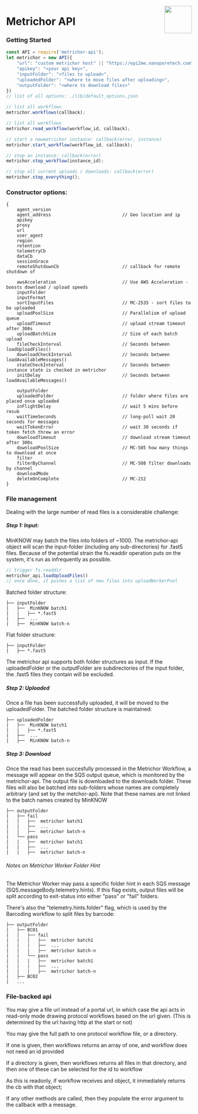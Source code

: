 <a href="http://metrichor.com"><img src="https://metrichor.com/gfx/logo_print.png" height="74" align="right"></a>

# Metrichor API

### Getting Started
```js
const API = require('metrichor-api');
let metrichor = new API({
    "url": "custom metrichor host" || "https://epi2me.nanoporetech.com",
    "apikey": "<your api key>",
    "inputFolder": "<files to upload>",
    "uploadedFolder": "<where to move files after uploading>",
    "outputFolder": "<where to download files>"
})
// list of all options: ./lib/default_options.json

// list all workflows
metrichor.workflows(callback);

// list all workflows
metrichor.read_workflow(workflow_id, callback);

// start a newmetrichor instance: callback(error, instance)
metrichor.start_workflow(workflow_id, callback);

// stop an instance: callback(error)
metrichor.stop_workflow(instance_id);

// stop all current uploads / downloads: callback(error)
metrichor.stop_everything();
```
### Constructor options:

```
{
    agent_version
    agent_address                           // Geo location and ip
    apikey
    proxy
    url
    user_agent
    region
    retention
    telemetryCb
    dataCb
    sessionGrace
    remoteShutdownCb                        // callback for remote shutdown of

    awsAcceleration                         // Use AWS Acceleration - boosts download / upload speeds
    inputFolder
    inputFormat
    sortInputFiles                          // MC-2535 - sort files to be uploaded
    uploadPoolSize                          // Parallelism of upload queue
    uploadTimeout                           // upload stream timeout after 300s
    uploadBatchSize                         // Size of each batch upload
    fileCheckInterval                       // Seconds between loadUploadFiles()
    downloadCheckInterval                   // Seconds between loadAvailableMessages()
    stateCheckInterval                      // Seconds between instance state is checked in metrichor
    initDelay                               // Seconds between loadAvailableMessages()

    outputFolder
    uploadedFolder                          // folder where files are placed once uploaded
    inFlightDelay                           // wait 5 mins before resub
    waitTimeSeconds                         // long-poll wait 20 seconds for messages
    waitTokenError                          // wait 30 seconds if token fetch threw an error
    downloadTimeout                         // download stream timeout after 300s
    downloadPoolSize                        // MC-505 how many things to download at once
    filter
    filterByChannel                         // MC-508 filter downloads by channel
    downloadMode
    deleteOnComplete                        // MC-212
}
```
### File management
Dealing with the large number of read files is a considerable challenge:

##### Step 1: Input:
MinKNOW may batch the files into folders of ~1000. The metrichor-api object will scan the input-folder (including any sub-directories) for .fast5 files. Because of the potential strain the fs.readdir operation puts on the system, it's run as infrequently as possible.
```js
// trigger fs.readdir
metrichor_api.loadUploadFiles()
// once done, it pushes a list of new files into uploadWorkerPool
```

Batched folder structure:
```
├── inputFolder
|   ├──  MinKNOW batch1
|   |   ├── *.fast5
|   ├──  ...
|   ├──  MinKNOW batch-n
```

Flat folder structure:
```
├── inputFolder
|   ├── *.fast5
```

The metrichor api supports both folder structures as input. If the uploadedFolder or the outputFolder are subdirectories of the input folder, the .fast5 files they contain will be excluded.

##### Step 2: Uploaded
Once a file has been successfully uploaded, it will be moved to the uploadedFolder. The batched folder structure is maintained:
```
├── uploadedFolder
|   ├──  MinKNOW batch1
|   |   ├── *.fast5
|   ├──  ...
|   ├──  MinKNOW batch-n
```

##### Step 3: Download
Once the read has been succesfully processed in the Metrichor Workflow, a message will appear on the SQS output queue, which is monitored by the metrichor-api. The output file is downloaded to the downloads folder. These files will also be batched into sub-folders whose names are completely arbitrary (and set by the metchor-api). Note that these names are not linked to the batch names created by MinKNOW
```
├── outputFolder
|   ├── fail
|   |   ├──  metrichor batch1
|   |   ├──  ...
|   |   ├──  metrichor batch-n
|   └── pass
|   |   ├──  metrichor batch1
|   |   ├──  ...
|   |   ├──  metrichor batch-n
```

###### Notes on Metrichor Worker Folder Hint
The Metrichor Worker may pass a specific folder hint in each SQS message (SQS.messageBody.telemetry.hints). If this flag exists, output files will be split according to exit-status into either "pass" or "fail" folders.

There's also the "telemetry.hints.folder" flag, which is used by the Barcoding workflow to split files by barcode:
```
├── outputFolder
|   ├── BC01
|   |   ├── fail
|   |   |   ├──  metrichor batch1
|   |   |   ├──  ...
|   |   |   ├──  metrichor batch-n
|   |   └── pass
|   |   |   ├──  metrichor batch1
|   |   |   ├──  ...
|   |   |   ├──  metrichor batch-n
|   ├── BC02
|   ...
```

### File-backed api

You may give a file url instead of a portal url, in which case the api acts in read-only mode drawing protocol workflows based on the url given. (This is determined by the url having http at the start or not)

You may give the full path to one protocol workflow file, or a directory.

If one is given, then workflows returns an array of one, and workflow does not need an id provided

If a directory is given, then workflows returns all files in that directory, and then one of these can be selected for the id to workflow

As this is readonly, if workflow receives and object, it immediately returns the cb with that object;

If any other methods are called, then they populate the error argument to the callback with a message.